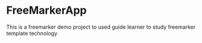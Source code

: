 FreeMarkerApp
==========

This is a freemarker demo project to used guide learner to study freemarker template technology
